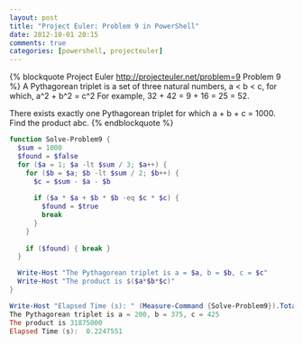 ```yaml
---
layout: post
title: "Project Euler: Problem 9 in PowerShell"
date: 2012-10-01 20:15
comments: true
categories: [powershell, projecteuler]
---
```

{% blockquote Project Euler http://projecteuler.net/problem=9 Problem 9 %}
A Pythagorean triplet is a set of three natural numbers, a < b < c, for which,
   a^2 + b^2 = c^2
For example, 32 + 42 = 9 + 16 = 25 = 52.

There exists exactly one Pythagorean triplet for which a + b + c = 1000.
Find the product abc.
{% endblockquote %}

``` ps1
function Solve-Problem9 {
  $sum = 1000
  $found = $false
  for ($a = 1; $a -lt $sum / 3; $a++) {
    for ($b = $a; $b -lt $sum / 2; $b++) {
      $c = $sum - $a - $b
 
      if ($a * $a + $b * $b -eq $c * $c) {
        $found = $true
        break
      }
    }
 
    if ($found) { break }
  }

  Write-Host "The Pythagorean triplet is a = $a, b = $b, c = $c"
  Write-Host "The product is $($a*$b*$c)" 
}

Write-Host "Elapsed Time (s): " (Measure-Command {Solve-Problem9}).TotalSeconds
The Pythagorean triplet is a = 200, b = 375, c = 425
The product is 31875000
Elapsed Time (s):  0.2247551
```
